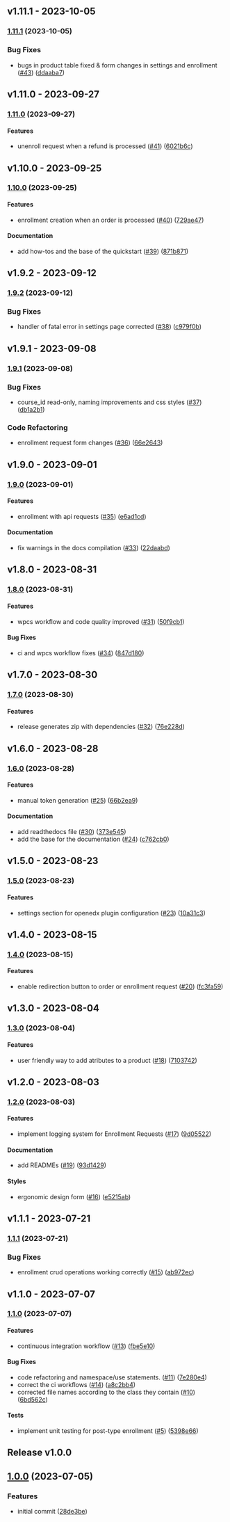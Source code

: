 ## v1.11.1 - 2023-10-05

### [1.11.1](https://github.com/eduNEXT/openedx-woocommerce-plugin/compare/v1.11.0...v1.11.1) (2023-10-05)

### Bug Fixes

- bugs in product table fixed & form changes in settings and enrollment ([#43](https://github.com/eduNEXT/openedx-woocommerce-plugin/issues/43)) ([ddaaba7](https://github.com/eduNEXT/openedx-woocommerce-plugin/commit/ddaaba794653f3203ddab352325d657e287b2803))

## v1.11.0 - 2023-09-27

### [1.11.0](https://github.com/eduNEXT/openedx-woocommerce-plugin/compare/v1.10.0...v1.11.0) (2023-09-27)

#### Features

- unenroll request when a refund is processed ([#41](https://github.com/eduNEXT/openedx-woocommerce-plugin/issues/41)) ([6021b6c](https://github.com/eduNEXT/openedx-woocommerce-plugin/commit/6021b6c80beb35a5bddaaa05103219915400760d))

## v1.10.0 - 2023-09-25

### [1.10.0](https://github.com/eduNEXT/openedx-woocommerce-plugin/compare/v1.9.2...v1.10.0) (2023-09-25)

#### Features

- enrollment creation when an order is processed ([#40](https://github.com/eduNEXT/openedx-woocommerce-plugin/issues/40)) ([729ae47](https://github.com/eduNEXT/openedx-woocommerce-plugin/commit/729ae477c83ddd22f0dfa125d18819bd7004ce66))

#### Documentation

- add how-tos and the base of the quickstart ([#39](https://github.com/eduNEXT/openedx-woocommerce-plugin/issues/39)) ([871b871](https://github.com/eduNEXT/openedx-woocommerce-plugin/commit/871b87195a6686fe5792b3acbb8b0c1752b40d68))

## v1.9.2 - 2023-09-12

### [1.9.2](https://github.com/eduNEXT/openedx-woocommerce-plugin/compare/v1.9.1...v1.9.2) (2023-09-12)

### Bug Fixes

- handler of fatal error in settings page corrected ([#38](https://github.com/eduNEXT/openedx-woocommerce-plugin/issues/38)) ([c979f0b](https://github.com/eduNEXT/openedx-woocommerce-plugin/commit/c979f0bbc7d62a84dcb10c1a974f38323e16cf53))

## v1.9.1 - 2023-09-08

### [1.9.1](https://github.com/eduNEXT/openedx-woocommerce-plugin/compare/v1.9.0...v1.9.1) (2023-09-08)

### Bug Fixes

- course_id read-only, naming improvements and css styles ([#37](https://github.com/eduNEXT/openedx-woocommerce-plugin/issues/37)) ([db1a2b1](https://github.com/eduNEXT/openedx-woocommerce-plugin/commit/db1a2b12ca8ac70aefd32d3941d11411a96ad085))

### Code Refactoring

- enrollment request form changes ([#36](https://github.com/eduNEXT/openedx-woocommerce-plugin/issues/36)) ([66e2643](https://github.com/eduNEXT/openedx-woocommerce-plugin/commit/66e264307f9686e3e36da4956f2df8d0901467d7))

## v1.9.0 - 2023-09-01

### [1.9.0](https://github.com/eduNEXT/openedx-woocommerce-plugin/compare/v1.8.0...v1.9.0) (2023-09-01)

#### Features

- enrollment with api requests ([#35](https://github.com/eduNEXT/openedx-woocommerce-plugin/issues/35)) ([e6ad1cd](https://github.com/eduNEXT/openedx-woocommerce-plugin/commit/e6ad1cdc03b41dcfe0e551baeba0f508579501f5))

#### Documentation

- fix warnings in the docs compilation ([#33](https://github.com/eduNEXT/openedx-woocommerce-plugin/issues/33)) ([22daabd](https://github.com/eduNEXT/openedx-woocommerce-plugin/commit/22daabd0269bc956f8713a6954f1f2c734176459))

## v1.8.0 - 2023-08-31

### [1.8.0](https://github.com/eduNEXT/openedx-woocommerce-plugin/compare/v1.7.0...v1.8.0) (2023-08-31)

#### Features

- wpcs workflow and code quality improved ([#31](https://github.com/eduNEXT/openedx-woocommerce-plugin/issues/31)) ([50f9cb1](https://github.com/eduNEXT/openedx-woocommerce-plugin/commit/50f9cb14b6d64d048ec31a63e264ec8a58712e19))

#### Bug Fixes

- ci and wpcs workflow fixes ([#34](https://github.com/eduNEXT/openedx-woocommerce-plugin/issues/34)) ([847d180](https://github.com/eduNEXT/openedx-woocommerce-plugin/commit/847d180d647fb2c977dd07c85494c520f6aa3a25))

## v1.7.0 - 2023-08-30

### [1.7.0](https://github.com/eduNEXT/openedx-woocommerce-plugin/compare/v1.6.0...v1.7.0) (2023-08-30)

#### Features

- release generates zip with dependencies ([#32](https://github.com/eduNEXT/openedx-woocommerce-plugin/issues/32)) ([76e228d](https://github.com/eduNEXT/openedx-woocommerce-plugin/commit/76e228d24392994184d521472d05f96c5d75e5f0))

## v1.6.0 - 2023-08-28

### [1.6.0](https://github.com/eduNEXT/openedx-woocommerce-plugin/compare/v1.5.0...v1.6.0) (2023-08-28)

#### Features

- manual token generation ([#25](https://github.com/eduNEXT/openedx-woocommerce-plugin/issues/25)) ([66b2ea9](https://github.com/eduNEXT/openedx-woocommerce-plugin/commit/66b2ea9b126e746fec0f09cae7b3f6526623e574))

#### Documentation

- add readthedocs file ([#30](https://github.com/eduNEXT/openedx-woocommerce-plugin/issues/30)) ([373e545](https://github.com/eduNEXT/openedx-woocommerce-plugin/commit/373e545c3fa151981e503b897f5c61de360fb198))
- add the base for the documentation ([#24](https://github.com/eduNEXT/openedx-woocommerce-plugin/issues/24)) ([c762cb0](https://github.com/eduNEXT/openedx-woocommerce-plugin/commit/c762cb024005cc96cde9786e65dfe52f977381f9))

## v1.5.0 - 2023-08-23

### [1.5.0](https://github.com/eduNEXT/openedx-woocommerce-plugin/compare/v1.4.0...v1.5.0) (2023-08-23)

#### Features

- settings section for openedx plugin configuration ([#23](https://github.com/eduNEXT/openedx-woocommerce-plugin/issues/23)) ([10a31c3](https://github.com/eduNEXT/openedx-woocommerce-plugin/commit/10a31c332caa03c564c03c41e3dc25de14de2a4c))

## v1.4.0 - 2023-08-15

### [1.4.0](https://github.com/eduNEXT/openedx-woocommerce-plugin/compare/v1.3.0...v1.4.0) (2023-08-15)

#### Features

- enable redirection button to order or enrollment request ([#20](https://github.com/eduNEXT/openedx-woocommerce-plugin/issues/20)) ([fc3fa59](https://github.com/eduNEXT/openedx-woocommerce-plugin/commit/fc3fa59ebf1eb93e122b042e7359a8b778f126d9))

## v1.3.0 - 2023-08-04

### [1.3.0](https://github.com/eduNEXT/openedx-woocommerce-plugin/compare/v1.2.0...v1.3.0) (2023-08-04)

#### Features

- user friendly way to add atributes to a product ([#18](https://github.com/eduNEXT/openedx-woocommerce-plugin/issues/18)) ([7103742](https://github.com/eduNEXT/openedx-woocommerce-plugin/commit/7103742e953575ea58e9127ef65c6c9521afecfd))

## v1.2.0 - 2023-08-03

### [1.2.0](https://github.com/eduNEXT/openedx-woocommerce-plugin/compare/v1.1.1...v1.2.0) (2023-08-03)

#### Features

- implement logging system for Enrollment Requests ([#17](https://github.com/eduNEXT/openedx-woocommerce-plugin/issues/17)) ([9d05522](https://github.com/eduNEXT/openedx-woocommerce-plugin/commit/9d055228330920e84fef577c6aa7a5275e76ae75))

#### Documentation

- add READMEs ([#19](https://github.com/eduNEXT/openedx-woocommerce-plugin/issues/19)) ([93d1429](https://github.com/eduNEXT/openedx-woocommerce-plugin/commit/93d1429209a5dbcfc2a674d4cdfee8f7d302c27d))

#### Styles

- ergonomic design form ([#16](https://github.com/eduNEXT/openedx-woocommerce-plugin/issues/16)) ([e5215ab](https://github.com/eduNEXT/openedx-woocommerce-plugin/commit/e5215abef6d43e75a3750ffdfd9f23458204dfff))

## v1.1.1 - 2023-07-21

### [1.1.1](https://github.com/eduNEXT/openedx-woocommerce-plugin/compare/v1.1.0...v1.1.1) (2023-07-21)

### Bug Fixes

- enrollment crud operations working correctly ([#15](https://github.com/eduNEXT/openedx-woocommerce-plugin/issues/15)) ([ab972ec](https://github.com/eduNEXT/openedx-woocommerce-plugin/commit/ab972ecbbe51d1a17e557eb0805bbd9b7f0f2db2))

## v1.1.0 - 2023-07-07

### [1.1.0](https://github.com/eduNEXT/openedx-woocommerce-plugin/compare/v1.0.0...v1.1.0) (2023-07-07)

#### Features

- continuous integration workflow ([#13](https://github.com/eduNEXT/openedx-woocommerce-plugin/issues/13)) ([fbe5e10](https://github.com/eduNEXT/openedx-woocommerce-plugin/commit/fbe5e1080ebe2efb6901dbe10e287a91e4d2e7d8))

#### Bug Fixes

- code refactoring and namespace/use statements. ([#11](https://github.com/eduNEXT/openedx-woocommerce-plugin/issues/11)) ([7e280e4](https://github.com/eduNEXT/openedx-woocommerce-plugin/commit/7e280e4d5a30b9b4b29ec7f60cea7cb7b75aadc3))
- correct the ci workflows ([#14](https://github.com/eduNEXT/openedx-woocommerce-plugin/issues/14)) ([a8c2bb4](https://github.com/eduNEXT/openedx-woocommerce-plugin/commit/a8c2bb4b07b323777b3c5a53fc9ef9509db29df3))
- corrected file names according to the class they contain ([#10](https://github.com/eduNEXT/openedx-woocommerce-plugin/issues/10)) ([6bd562c](https://github.com/eduNEXT/openedx-woocommerce-plugin/commit/6bd562cbf7b828a32bae6c12bb44026be995d5a9))

#### Tests

- implement unit testing for post-type enrollment ([#5](https://github.com/eduNEXT/openedx-woocommerce-plugin/issues/5)) ([5398e66](https://github.com/eduNEXT/openedx-woocommerce-plugin/commit/5398e668d1e7b8c440a85aec5dde1882e3f997cd))

## Release v1.0.0

## [1.0.0](https://github.com/eduNEXT/openedx-woocommerce-plugin/compare/v1.0.0...v1.0.0) (2023-07-05)

### Features

- initial commit ([28de3be](https://github.com/eduNEXT/openedx-woocommerce-plugin/commit/28de3be9ff181986c84f5fef9c9ee1e6fa3706dd))
